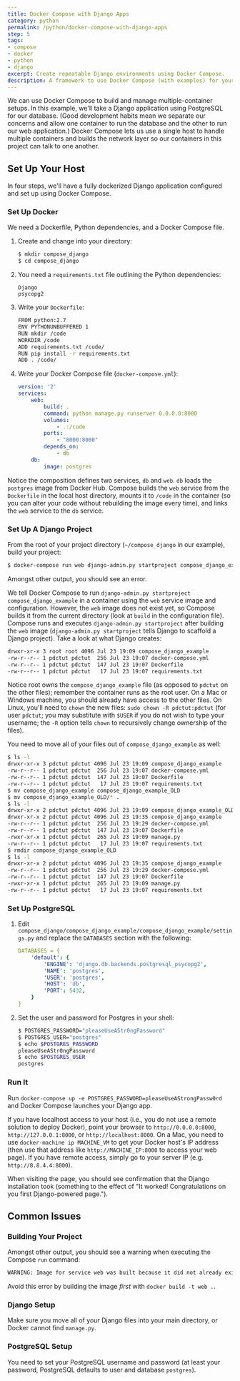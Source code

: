 ```yaml
---
title: Docker Compose with Django Apps
category: python
permalink: /python/docker-compose-with-django-apps
step: 5
tags:
- compose
- docker
- python
- django
excerpt: Create repeatable Django environments using Docker Compose.
description: A framework to use Docker Compose (with examples) for your Django application.
---
```


We can use Docker Compose to build and manage multiple-container setups. In this example, we'll take a Django application using PostgreSQL for our database. (Good development habits mean we separate our concerns and allow one container to run the database and the other to run our web application.) Docker Compose lets us use a single host to handle multiple containers and builds the network layer so our containers in this project can talk to one another.

## Set Up Your Host
In four steps, we'll have a fully dockerized Django application configured and set up using Docker Compose.

### Set Up Docker 
We need a Dockerfile, Python dependencies, and a Docker Compose file.
 
 1. Create and change into your directory:

    ```bash 
    $ mkdir compose_django
    $ cd compose_django
    ```

 2. You need a `requirements.txt` file outlining the Python dependencies:

    ```
    Django
    psycopg2
    ```

 3. Write your `Dockerfile`:
    
    ```bash
    FROM python:2.7
    ENV PYTHONUNBUFFERED 1
    RUN mkdir /code
    WORKDIR /code
    ADD requirements.txt /code/
    RUN pip install -r requirements.txt
    ADD . /code/
    ```

 4. Write your Docker Compose file (`docker-compose.yml`):

    ```yaml
    version: '2'
    services:
        web:
            build: .
            command: python manage.py runserver 0.0.0.0:8000
            volumes:
                - .:/code
            ports:
                - "8000:8000"
            depends_on:
                - db
        db:
            image: postgres
    ```

Notice the composition defines two services, `db` and `web`. `db` loads the `postgres` image from Docker Hub. Compose builds the `web` service from the `Dockerfile` in the local host directory, mounts it to `/code` in the container (so you can alter your code without rebuilding the image every time), and links the `web` service to the `db` service.

### Set Up A Django Project
From the root of your project directory (`~/compose_django` in our example), build your project:

```bash
$ docker-compose run web django-admin.py startproject compose_django_example
```

Amongst other output, you should see an error.

We tell Docker Compose to run `django-admin.py startproject compose_django_example` in a container using the `web` service image and configuration. However, the `web` image does not exist yet, so Compose builds it from the current directory (look at `build` in the configuration file). Compose runs and executes `django-admin.py startproject` after building the `web` image (`django-admin.py startproject` tells Django to scaffold a Django project). Take a look at what Django creates:

```bash
drwxr-xr-x 3 root root 4096 Jul 23 19:09 compose_django_example
-rw-r--r-- 1 pdctut pdctut  256 Jul 23 19:07 docker-compose.yml
-rw-r--r-- 1 pdctut pdctut  147 Jul 23 19:07 Dockerfile
-rw-r--r-- 1 pdctut pdctut   17 Jul 23 19:07 requirements.txt
```

Notice root owns the `compose_django_example` file (as opposed to `pdctut` on the other files); remember the container runs as the root user. On a Mac or Windows machine, you should already have access to the other files. On Linux, you'll need to `chown` the new files: `sudo chown -R pdctut:pdctut` (for user `pdctut`; you may substitute with `$USER` if you do not wish to type your username; the `-R` option tells `chown` to recursively change ownership of the files).
 
You need to move all of your files out of `compose_django_example` as well:

```bash
$ ls -l
drwxr-xr-x 3 pdctut pdctut 4096 Jul 23 19:09 compose_django_example
-rw-r--r-- 1 pdctut pdctut  256 Jul 23 19:07 docker-compose.yml
-rw-r--r-- 1 pdctut pdctut  147 Jul 23 19:07 Dockerfile
-rw-r--r-- 1 pdctut pdctut   17 Jul 23 19:07 requirements.txt
$ mv compose_django_example compose_django_example_OLD
$ mv compose_django_example_OLD/* . 
$ ls -l
drwxr-xr-x 2 pdctut pdctut 4096 Jul 23 19:09 compose_django_example_OLD
drwxr-xr-x 2 pdctut pdctut 4096 Jul 23 19:35 compose_django_example
-rw-r--r-- 1 pdctut pdctut  256 Jul 23 19:29 docker-compose.yml
-rw-r--r-- 1 pdctut pdctut  147 Jul 23 19:07 Dockerfile
-rwxr-xr-x 1 pdctut pdctut  265 Jul 23 19:09 manage.py
-rw-r--r-- 1 pdctut pdctut   17 Jul 23 19:07 requirements.txt
$ rmdir compose_django_example_OLD
$ ls -l
drwxr-xr-x 2 pdctut pdctut 4096 Jul 23 19:35 compose_django_example
-rw-r--r-- 1 pdctut pdctut  256 Jul 23 19:29 docker-compose.yml
-rw-r--r-- 1 pdctut pdctut  147 Jul 23 19:07 Dockerfile
-rwxr-xr-x 1 pdctut pdctut  265 Jul 23 19:09 manage.py
-rw-r--r-- 1 pdctut pdctut   17 Jul 23 19:07 requirements.txt
```

### Set Up PostgreSQL

 1. Edit `compose_django/compose_django_example/compose_django_example/settings.py` and replace the `DATABASES` section with the following:

    ```yaml
    DATABASES = {
        'default': {
            'ENGINE': 'django.db.backends.postgresql_psycopg2',
            'NAME': 'postgres',
            'USER': 'postgres',
            'HOST': 'db',
            'PORT': 5432,
        }
    }
    ```

 2. Set the user and password for Postgres in your shell:

    ```bash
    $ POSTGRES_PASSWORD="pleaseUseAStr0ngPassword"
    $ POSTGRES_USER="postgres"
    $ echo $POSTGRES_PASSWORD
    pleaseUseAStr0ngPassword
    $ echo $POSTGRES_USER
    postgres
    ```

### Run It
Run `docker-compose up -e POSTGRES_PASSWORD=pleaseUseAStrongPassw0rd` and Docker Compose launches your Django app.

If you have localhost access to your host (i.e., you do not use a remote solution to deploy Docker), point your browser to `http://0.0.0.0:8000`, `http://127.0.0.1:8000`, or `http://localhost:8000`. On a Mac, you need to use `docker-machine ip MACHINE_VM` to get your Docker host's IP address (then use that address like `http://MACHINE_IP:8000` to access your web page). If you have remote access, simply go to your server IP (e.g. `http://8.8.4.4:8000`).
 
When visiting the page, you should see confirmation that the Django installation took (something to the effect of "It worked! Congratulations on you first Django-powered page."). 

## Common Issues
### Building Your Project
Amongst other output, you should see a warning when executing the Compose `run` command:

```bash
WARNING: Image for service web was built because it did not already exist. To rebuild this image you must use `docker-compose build` or `docker-compose up --build`.
```

Avoid this error by building the image *first* with `docker build -t web .`.  

### Django Setup
Make sure you move all of your Django files into your main directory, or Docker cannot find `manage.py`. 

### PostgreSQL Setup
You need to set your PostgreSQL username and password (at least your password, PostgreSQL defaults to user and database `postgres`). 